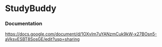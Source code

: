 # StudyBuddy

### Documentation

https://docs.google.com/document/d/1OXvIm7uYANzmCuk9kW-x27BOsn5-aVksvESBT8SosGE/edit?usp=sharing
